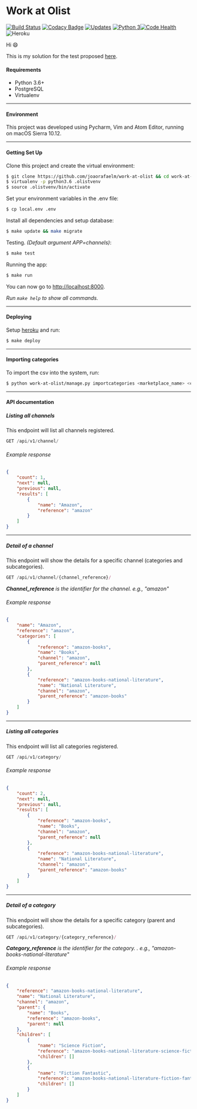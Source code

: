 # Work at Olist
[![Build Status](https://travis-ci.org/joaorafaelm/work-at-olist.svg?branch=master)](https://travis-ci.org/joaorafaelm/work-at-olist) [![Codacy Badge](https://api.codacy.com/project/badge/Grade/358e51e3ce08402eb9e906ab74dab7d7)](https://www.codacy.com/app/joaorafaelm/work-at-olist?utm_source=github.com&amp;utm_medium=referral&amp;utm_content=joaorafaelm/work-at-olist&amp;utm_campaign=Badge_Grade) [![Updates](https://pyup.io/repos/github/joaorafaelm/work-at-olist/shield.svg)](https://pyup.io/repos/github/joaorafaelm/work-at-olist/) [![Python 3](https://pyup.io/repos/github/joaorafaelm/work-at-olist/python-3-shield.svg)](https://pyup.io/repos/github/joaorafaelm/work-at-olist/)[![Code Health](https://landscape.io/github/joaorafaelm/work-at-olist/master/landscape.svg?style=flat)](https://landscape.io/github/joaorafaelm/work-at-olist/master) ![Heroku](http://heroku-badge.herokuapp.com/?app=quiet-escarpment-24193&style=flat)



Hi :smile:

This is my solution for the test proposed [here](https://github.com/olist/work-at-olist).

#### Requirements
* Python 3.6+
* PostgreSQL
* Virtualenv
-------------
#### Environment
This project was developed using Pycharm, Vim and Atom Editor, running on macOS Sierra 10.12.

-------------
#### Getting Set Up
Clone this project and create the virtual environment:
~~~~bash
$ git clone https://github.com/joaorafaelm/work-at-olist && cd work-at-olist
$ virtualenv -p python3.6 .olistvenv
$ source .olistvenv/bin/activate
~~~~
Set your environment variables in the .env file:
~~~~bash
$ cp local.env .env
~~~~
Install all dependencies and setup database:
~~~~bash
$ make update && make migrate
~~~~
Testing. *(Default argument APP=channels)*:
~~~~bash
$ make test
~~~~
Running the app:
~~~~bash
$ make run
~~~~
You can now go to [http://localhost:8000](http://localhost:8000).

*Run `make help` to show all commands.*

-------------
#### Deploying
Setup [heroku](https://devcenter.heroku.com/articles/heroku-cli) and run:
~~~~bash
$ make deploy
~~~~
-------------
#### Importing categories
To import the csv into the system, run:
~~~~bash
$ python work-at-olist/manage.py importcategories <marketplace_name> <csv_file>
~~~~
-------------
#### API documentation
##### Listing all channels
This endpoint will list all channels registered.
~~~~js
GET /api/v1/channel/
~~~~
###### Example response
~~~~json
{
    "count": 1,
    "next": null,
    "previous": null,
    "results": [
        {
            "name": "Amazon",
            "reference": "amazon"
        }
    ]
}
~~~~
-------------
##### Detail of a channel
This endpoint will show the details for a specific channel (categories and subcategories).
~~~~js
GET /api/v1/channel/{channel_reference}/
~~~~
***Channel_reference** is the identifier for the channel. e.g., "amazon"*
###### Example response
~~~~json
{
    "name": "Amazon",
    "reference": "amazon",
    "categories": [
        {
            "reference": "amazon-books",
            "name": "Books",
            "channel": "amazon",
            "parent_reference": null
        },
        {
            "reference": "amazon-books-national-literature",
            "name": "National Literature",
            "channel": "amazon",
            "parent_reference": "amazon-books"
        }
    ]
}
~~~~
-------------
##### Listing all categories
This endpoint will list all categories registered.
~~~~js
GET /api/v1/category/
~~~~
###### Example response
~~~~json
{
    "count": 2,
    "next": null,
    "previous": null,
    "results": [
        {
            "reference": "amazon-books",
            "name": "Books",
            "channel": "amazon",
            "parent_reference": null
        },
        {
            "reference": "amazon-books-national-literature",
            "name": "National Literature",
            "channel": "amazon",
            "parent_reference": "amazon-books"
        }
    ]
}
~~~~
-------------
##### Detail of a category
This endpoint will show the details for a specific category (parent and subcategories).
~~~~js
GET /api/v1/category/{category_reference}/
~~~~
***Category_reference** is the identifier for the category. . e.g., "amazon-books-national-literature"*
###### Example response
~~~~json
{
    "reference": "amazon-books-national-literature",
    "name": "National Literature",
    "channel": "amazon",
    "parent": {
        "name": "Books",
        "reference": "amazon-books",
        "parent": null
    },
    "children": [
        {
            "name": "Science Fiction",
            "reference": "amazon-books-national-literature-science-fiction",
            "children": []
        },
        {
            "name": "Fiction Fantastic",
            "reference": "amazon-books-national-literature-fiction-fantastic",
            "children": []
        }
    ]
}
~~~~
